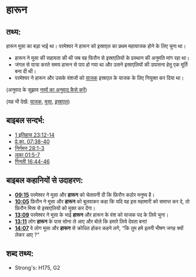 # हारून #

## तथ्य: ##

हारून मूसा का बड़ा भाई था। परमेश्वर ने हारून को इस्राएल का प्रथम महायाजक होने के लिए चुना था।

* हारून ने मूसा की सहायता की थी जब वह फिरौन से इस्राएलियों के प्रस्थान की अनुमति मांग रहा था।
* जंगल से यात्रा करते समय हारून से पाप हो गया था और उसने इस्राएलियों की उपासना हेतु एक मूर्ति बना दी थी।
* परमेश्वर ने हारून और उसके वंशजों को [याजक](../kt/priest.md) इस्राएल के याजक के लिए नियुक्त कर दिया था।

(अनुवाद के सुझाव [नामों का अनुवाद कैसे करें](rc://en/ta/man/translate/translate-names))

(यह भी देखें: [याजक](../kt/priest.md), [मूसा](../names/moses.md), [इस्राएल](../kt/israel.md))

## बाइबल सन्दर्भ: ##

* [1 इतिहास 23:12-14](rc://en/tn/help/1ch/23/12)
* [प्रे.का. 07:38-40](rc://en/tn/help/act/07/38)
* [निर्गमन 28:1-3](rc://en/tn/help/exo/28/01)
* [लूका 01:5-7](rc://en/tn/help/luk/01/05)
* [गिनती 16:44-46](rc://en/tn/help/num/16/44)

## बाइबल कहानियों से उदाहरण: ##

* __[09:15](rc://en/tn/help/obs/09/15)__ परमेश्वर ने मूसा और __हारून__  को चेतावनी दी कि फ़िरौन कठोर मनुष्य है।
* __[10:05](rc://en/tn/help/obs/10/05)__ फ़िरौन ने मूसा और __हारून__  को बुलवाकर कहा कि यदि वह इस महामारी को समाप्त कर दे, तो फ़िरौन मिस्र से इस्राएलियों को मुक्त कर देंगा।
* __[13:09](rc://en/tn/help/obs/13/09)__ परमेश्वर ने मूसा के भाई __हारून__ और हारून के वंश को याजक पद के लिये चुना।
* __[13:11](rc://en/tn/help/obs/13/11)__  लोग __हारून__ के पास सोना ले आए और बोले कि हमारे लिये देवता बना!
* __[14:07](rc://en/tn/help/obs/14/07)__ वे लोग मूसा और __हारून__ से क्रोधित होकर कहने लगे, “कि तुम हमे इतनी भीषण जगह क्यों लेकर आए ?”

## शब्द तथ्य: ##

* Strong's: H175, G2
